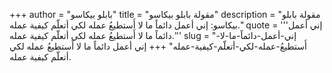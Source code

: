 +++
author = "بابلو بيكاسو"
title = "مقولة بابلو بيكاسو"
description = "مقولة بابلو بيكاسو: إني أعمل دائماً ما لا أَستطيعُ عمله لكي أتعلّم كيفية عمله."
quote = '''إني أعمل دائماً ما لا أَستطيعُ عمله لكي أتعلّم كيفية عمله.''' 
slug = "إني-أعمل-دائماً-ما-لا-أَستطيعُ-عمله-لكي-أتعلّم-كيفية-عمله"
+++
إني أعمل دائماً ما لا أَستطيعُ عمله لكي أتعلّم كيفية عمله.
